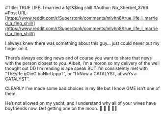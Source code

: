 #Title: TRUE LIFE: I married a f@&$ing shill
#Author: No_Sherbet_3766
#Post URL: [https://www.reddit.com/r/Superstonk/comments/mlvhn8/true_life_i_married_a_fing_shill/](https://www.reddit.com/r/Superstonk/comments/mlvhn8/true_life_i_married_a_fing_shill/)


I always knew there was something about this guy... just could never put my finger on it.

There’s always exciting news and of course you want to share that news with the person closest to you. Albeit, I’m a moron so my delivery of the well thought out DD I’m reading is ape speak BUT I’m consistently met with “ThEyRe gOinG baNkrUpppT”, or “I kNow a CATALYST, aLwaYs a CATALYST”.

CLEARLY I’ve made some bad choices in my life but I know GME isn’t one of them.

He’s not allowed on my yacht, and I understand why all of your wives have boyfriends now. Def getting one on the moon. 🚀 🌝 💎 🙌🏽